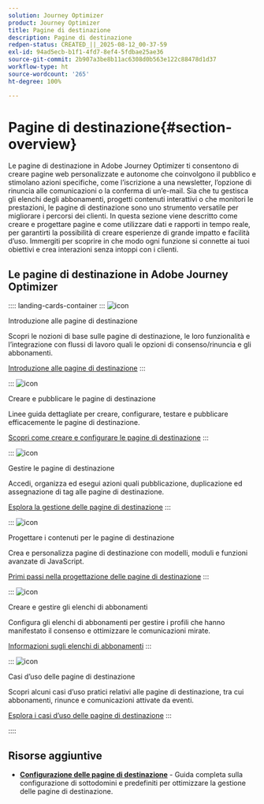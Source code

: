 ```yaml
---
solution: Journey Optimizer
product: Journey Optimizer
title: Pagine di destinazione
description: Pagine di destinazione
redpen-status: CREATED_||_2025-08-12_00-37-59
exl-id: 94ad5ecb-b1f1-4fd7-8ef4-5fdbae25ae36
source-git-commit: 2b907a3be8b11ac6308d0b563e122c88478d1d37
workflow-type: ht
source-wordcount: '265'
ht-degree: 100%

---
```


# Pagine di destinazione{#section-overview}

Le pagine di destinazione in Adobe Journey Optimizer ti consentono di creare pagine web personalizzate e autonome che coinvolgono il pubblico e stimolano azioni specifiche, come l’iscrizione a una newsletter, l’opzione di rinuncia alle comunicazioni o la conferma di un’e-mail. Sia che tu gestisca gli elenchi degli abbonamenti, progetti contenuti interattivi o che monitori le prestazioni, le pagine di destinazione sono uno strumento versatile per migliorare i percorsi dei clienti. In questa sezione viene descritto come creare e progettare pagine e come utilizzare dati e rapporti in tempo reale, per garantirti la possibilità di creare esperienze di grande impatto e facilità d’uso. Immergiti per scoprire in che modo ogni funzione si connette ai tuoi obiettivi e crea interazioni senza intoppi con i clienti.

## Le pagine di destinazione in Adobe Journey Optimizer

:::: landing-cards-container
:::
![icon](https://cdn.experienceleague.adobe.com/icons/book.svg?lang=it)

Introduzione alle pagine di destinazione

Scopri le nozioni di base sulle pagine di destinazione, le loro funzionalità e l’integrazione con flussi di lavoro quali le opzioni di consenso/rinuncia e gli abbonamenti.

[Introduzione alle pagine di destinazione](../using/landing-pages/get-started-lp.md)
:::

:::
![icon](https://cdn.experienceleague.adobe.com/icons/circle-play.svg?lang=it)

Creare e pubblicare le pagine di destinazione

Linee guida dettagliate per creare, configurare, testare e pubblicare efficacemente le pagine di destinazione.

[Scopri come creare e configurare le pagine di destinazione](../using/landing-pages/create-lp.md)
:::

:::
![icon](https://cdn.experienceleague.adobe.com/icons/list-check.svg)

Gestire le pagine di destinazione

Accedi, organizza ed esegui azioni quali pubblicazione, duplicazione ed assegnazione di tag alle pagine di destinazione.

[Esplora la gestione delle pagine di destinazione](../using/landing-pages/manage-lp.md)
:::

:::
![icon](https://cdn.experienceleague.adobe.com/icons/puzzle-piece.svg)

Progettare i contenuti per le pagine di destinazione

Crea e personalizza pagine di destinazione con modelli, moduli e funzioni avanzate di JavaScript.

[Primi passi nella progettazione delle pagine di destinazione](landing-pages-design-landing-page.md)
:::

:::
![icon](https://cdn.experienceleague.adobe.com/icons/list-check.svg)

Creare e gestire gli elenchi di abbonamenti

Configura gli elenchi di abbonamenti per gestire i profili che hanno manifestato il consenso e ottimizzare le comunicazioni mirate.

[Informazioni sugli elenchi di abbonamenti](../using/landing-pages/subscription-list.md)
:::

:::
![icon](https://cdn.experienceleague.adobe.com/icons/bullseye.svg?lang=it)

Casi d’uso delle pagine di destinazione

Scopri alcuni casi d’uso pratici relativi alle pagine di destinazione, tra cui abbonamenti, rinunce e comunicazioni attivate da eventi.

[Esplora i casi d’uso delle pagine di destinazione](../using/landing-pages/lp-use-cases.md)
:::

::::


## Risorse aggiuntive

- **[Configurazione delle pagine di destinazione](lp-configuration-landing-page.md)** - Guida completa sulla configurazione di sottodomini e predefiniti per ottimizzare la gestione delle pagine di destinazione.
